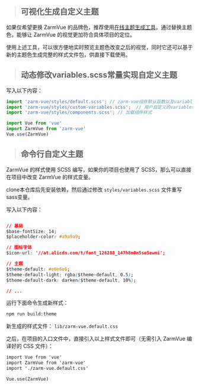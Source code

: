 > ## 可视化生成自定义主题

如果仅希望更换 ZarmVue 的品牌色，推荐使用[在线主题生成工具](https://chuanshuoye.github.io/zarm-vue-chalk/#/)。通过替换主题色，能够让 ZarmVue 的视觉更加符合具体项目的定位。

使用上述工具，可以很方便地实时预览主题色改变之后的视觉，同时它还可以基于新的主题色生成完整的样式文件包，供直接下载使用。


> ## 动态修改variables.scss常量实现自定义主题

写入以下内容：

```js
import 'zarm-vue/styles/default.scss'; // zarm-vue组件默认函数以及variables
import 'zarm-vue/styles/custom-variables.scss';  // 用户自定义的variables覆盖默认常量配置
import 'zarm-vue/styles/components.scss'; // 加载组件样式

import Vue from 'vue'
import ZarmVue from 'zarm-vue'
Vue.use(ZarmVue)
```

> ## 命令行自定义主题
ZarmVue 的样式使用 SCSS 编写，如果你的项目也使用了 SCSS，那么可以直接在项目中改变 ZarmVue 的样式变量。

clone本仓库后先安装依赖，然后通过修改 `styles/variables.scss` 文件重写sass变量。


写入以下内容：

```css

// 基础
$base-fontSize: 14;
$placeholder-color: #a9a9a9;

// 图标字体
$icon-url: '//at.alicdn.com/t/font_126288_147h8m0m5se5ewmi';

// 主题
$theme-default: #e6e6e6;
$theme-default-light: rgba($theme-default, 0.5);
$theme-default-dark: darken($theme-default, 10%);

// ...

```

运行下面命令生成新样式：

```bash
npm run build:theme
```
新生成的样式文件： `lib/zarm-vue.default.css`


之后，在项目的入口文件中，直接引入以上样式文件即可（无需引入 ZarmVue 编译好的 CSS 文件）：

```html
import Vue from 'vue'
import ZarmVue from 'zarm-vue'
import './zarm-vue.default.css'

Vue.use(ZarmVue)
```

